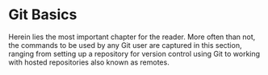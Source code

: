 # Git Basics
Herein lies the most important chapter for the  reader. More often than not, the commands to be used by any Git user are captured in this section, ranging from setting up a repository for version control using Git to working with hosted repositories also known as remotes.

<!-- To the best of your ability make this section amazingly fascinating to the comprehension of the reader. This is the heart of this open curriculum; let it beat at a rate high enough but just below hypertension, and low enough to circulate knowledge-flow to the entire being of the reader.

Analogies are highly welcome in this section!-->

